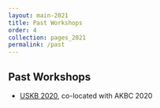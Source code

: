 ```yaml
---
layout: main-2021
title: Past Workshops
order: 4
collection: pages_2021
permalink: /past
---
```


## Past Workshops
- [USKB 2020](../2020), co-located with AKBC 2020